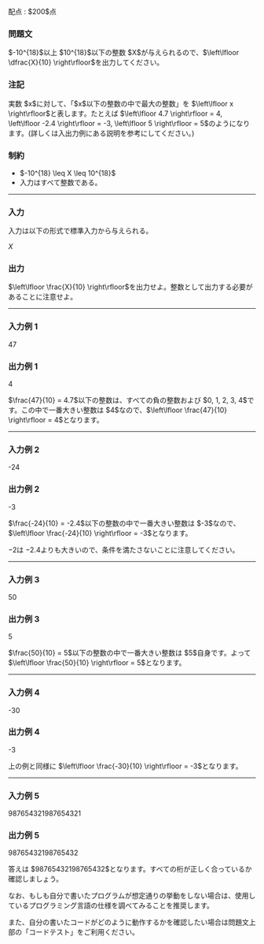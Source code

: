 
<div>

<span>

<span>

<p>
配点 : $200$点
</p>

<div>

<section>

### **問題文**

<p>
$-10^{18}$以上 $10^{18}$以下の整数 $X$が与えられるので、$\left\lfloor \dfrac{X}{10} \right\rfloor$を出力してください。
</p>

</section>

</div>

<div>

<section>

### **注記**

<p>
実数 $x$に対して、「$x$以下の整数の中で最大の整数」を $\left\lfloor x \right\rfloor$と表します。たとえば $\left\lfloor 4.7 \right\rfloor = 4, \left\lfloor -2.4 \right\rfloor = -3, \left\lfloor 5 \right\rfloor = 5$のようになります。(詳しくは入出力例にある説明を参考にしてください。)
</p>

</section>

</div>

<div>

<section>

### **制約**

<ul>

<li>
$-10^{18} \leq X \leq 10^{18}$
</li>

<li>
入力はすべて整数である。
</li>

</ul>

</section>

</div>

---

<div>

<div>

<section>

### **入力**

<p>
入力は以下の形式で標準入力から与えられる。
</p>

<div>

$X$
</div>

</section>

</div>

<div>

<section>

### **出力**

<p>
$\left\lfloor \frac{X}{10} \right\rfloor$を出力せよ。整数として出力する必要があることに注意せよ。
</p>

</section>

</div>

</div>

---

<div>

<section>

### **入力例 1**

<div>

47

</div>

</section>

</div>

<div>

<section>

### **出力例 1**

<div>

4

</div>

<p>
$\frac{47}{10} = 4.7$以下の整数は、すべての負の整数および $0, 1, 2, 3, 4$です。この中で一番大きい整数は $4$なので、$\left\lfloor \frac{47}{10} \right\rfloor = 4$となります。
</p>

</section>

</div>

---

<div>

<section>

### **入力例 2**

<div>

-24

</div>

</section>

</div>

<div>

<section>

### **出力例 2**

<div>

-3

</div>

<p>
$\frac{-24}{10} = -2.4$以下の整数の中で一番大きい整数は $-3$なので、 $\left\lfloor \frac{-24}{10} \right\rfloor = -3$となります。

$-2$は $-2.4$よりも大きいので、条件を満たさないことに注意してください。
</p>

</section>

</div>

---

<div>

<section>

### **入力例 3**

<div>

50

</div>

</section>

</div>

<div>

<section>

### **出力例 3**

<div>

5

</div>

<p>
$\frac{50}{10} = 5$以下の整数の中で一番大きい整数は $5$自身です。よって $\left\lfloor \frac{50}{10} \right\rfloor = 5$となります。
</p>

</section>

</div>

---

<div>

<section>

### **入力例 4**

<div>

-30

</div>

</section>

</div>

<div>

<section>

### **出力例 4**

<div>

-3

</div>

<p>
上の例と同様に $\left\lfloor \frac{-30}{10} \right\rfloor = -3$となります。
</p>

</section>

</div>

---

<div>

<section>

### **入力例 5**

<div>

987654321987654321

</div>

</section>

</div>

<div>

<section>

### **出力例 5**

<div>

98765432198765432

</div>

<p>
答えは $98765432198765432$となります。すべての桁が正しく合っているか確認しましょう。
</p>

<p>
なお、もしも自分で書いたプログラムが想定通りの挙動をしない場合は、使用しているプログラミング言語の仕様を調べてみることを推奨します。

また、自分の書いたコードがどのように動作するかを確認したい場合は問題文上部の「コードテスト」をご利用ください。
</p>

</section>

</div>

</span>

</span>

</div>
